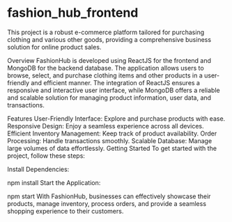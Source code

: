 # fashion_hub_frontend
This project is a robust e-commerce platform tailored for purchasing clothing and various other goods, providing a comprehensive business solution for online product sales.

Overview
FashionHub is developed using ReactJS for the frontend and MongoDB for the backend database. The application allows users to browse, select, and purchase clothing items and other products in a user-friendly and efficient manner. The integration of ReactJS ensures a responsive and interactive user interface, while MongoDB offers a reliable and scalable solution for managing product information, user data, and transactions.

Features
User-Friendly Interface: Explore and purchase products with ease.
Responsive Design: Enjoy a seamless experience across all devices.
Efficient Inventory Management: Keep track of product availability.
Order Processing: Handle transactions smoothly.
Scalable Database: Manage large volumes of data effortlessly.
Getting Started
To get started with the project, follow these steps:

Install Dependencies:

npm install
Start the Application:

npm start
With FashionHub, businesses can effectively showcase their products, manage inventory, process orders, and provide a seamless shopping experience to their customers.
